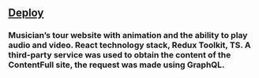 ## [Deploy](https://oxxxytour-pet-project.netlify.app/)

### Musician’s tour website with animation and the ability to play audio and video. React technology stack, Redux Toolkit, TS. A third-party service was used to obtain the content of the ContentFull site, the request was made using GraphQL.
